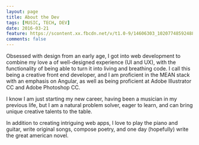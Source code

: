 ```yaml
---
layout: page
title: About the Dev
tags: [MUSIC, TECH, DEV]
date: 2016-03-21
feature: https://scontent.xx.fbcdn.net/v/t1.0-9/14606303_10207748592488469_427162973019815090_n.jpg?oh=554ef53736054b6628f04a1f44566c47&oe=590D2F5B
comments: false
---
```

Obsessed with design from an early age, I got into web development to combine my love a of well-designed experience (UI and UX), with the functionality of being able to turn it into living and breathing code. I call this being a creative front end developer, and I am proficient in the MEAN stack with an emphasis on Angular, as well as being proficient at Adobe Illustrator CC and Adobe Photoshop CC.

I know I am just starting my new career, having been a musician in my previous life, but I am a natural problem solver, eager to learn, and can bring unique creative talents to the table.

In addition to creating intriguing web apps, I love to play the piano and guitar, write original songs, compose poetry, and one day (hopefully) write the great american novel.
